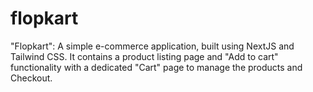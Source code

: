 # flopkart
"Flopkart": A simple e-commerce application, built using NextJS and Tailwind CSS. It contains a product listing page and "Add to cart" functionality with a dedicated "Cart" page to manage the products and Checkout.
